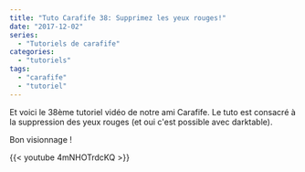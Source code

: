 ```yaml
---
title: "Tuto Carafife 38: Supprimez les yeux rouges!"
date: "2017-12-02"
series:
  - "Tutoriels de carafife"
categories: 
  - "tutoriels"
tags: 
  - "carafife"
  - "tutoriel"
---
```


Et voici le 38ème tutoriel vidéo de notre ami Carafife. Le tuto est consacré à la suppression des yeux rouges (et oui c'est possible avec darktable).

Bon visionnage !

{{< youtube 4mNHOTrdcKQ >}}
